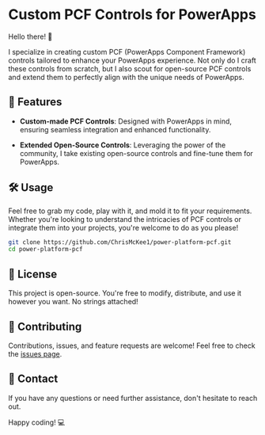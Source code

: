 # Custom PCF Controls for PowerApps

Hello there! 👋

I specialize in creating custom PCF (PowerApps Component Framework) controls tailored to enhance your PowerApps experience. Not only do I craft these controls from scratch, but I also scout for open-source PCF controls and extend them to perfectly align with the unique needs of PowerApps.

## 🚀 Features

- **Custom-made PCF Controls**: Designed with PowerApps in mind, ensuring seamless integration and enhanced functionality.
  
- **Extended Open-Source Controls**: Leveraging the power of the community, I take existing open-source controls and fine-tune them for PowerApps.

## 🛠️ Usage

Feel free to grab my code, play with it, and mold it to fit your requirements. Whether you're looking to understand the intricacies of PCF controls or integrate them into your projects, you're welcome to do as you please!

```bash
git clone https://github.com/ChrisMcKee1/power-platform-pcf.git
cd power-platform-pcf
```

## 📄 License

This project is open-source. You're free to modify, distribute, and use it however you want. No strings attached!

## 🤝 Contributing

Contributions, issues, and feature requests are welcome! Feel free to check the [issues page](#).

## 📧 Contact

If you have any questions or need further assistance, don't hesitate to reach out.

Happy coding! 💻
```

